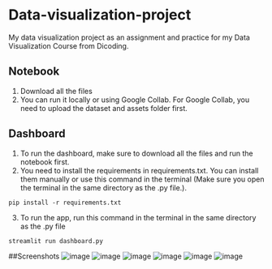 # Data-visualization-project
My data visualization project as an assignment and practice for my Data Visualization Course from Dicoding.

## Notebook
1. Download all the files
2. You can run it locally or using Google Collab. For Google Collab,  you need to upload the dataset and assets folder first.

## Dashboard
1. To run the dashboard, make sure to download all the files and run the notebook first.
2. You need to install the requirements in requirements.txt. You can install them manually or use this command in the terminal (Make sure you open the terminal in the same directory as the .py file.).
```
pip install -r requirements.txt
```
3. To run the app, run this command in the terminal in the same directory as the .py file
```
streamlit run dashboard.py
```
##Screenshots
![image](https://github.com/YosafatGA/Data-visualization-project/assets/94616970/4e0ee11e-d4dc-440c-8cdd-25c13e52f102)
![image](https://github.com/YosafatGA/Data-visualization-project/assets/94616970/822264ed-2697-4bb0-bb8c-f97afaa1fe52)
![image](https://github.com/YosafatGA/Data-visualization-project/assets/94616970/2b6572bd-052d-4128-b908-c7367cfba40e)
![image](https://github.com/YosafatGA/Data-visualization-project/assets/94616970/18b05b37-0e80-485a-979e-bca07c4bcc66)
![image](https://github.com/YosafatGA/Data-visualization-project/assets/94616970/9ab7c38a-0adf-4331-bbf6-ad199c0ef0e3)
![image](https://github.com/YosafatGA/Data-visualization-project/assets/94616970/a9e9f762-165d-4556-8c72-9b3e720d16f5)
